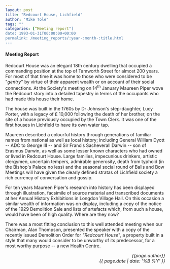 ```yaml
---
layout: post
title: "Redcourt House, Lichfield"
author: "Mike Tole"
tags: ""
categories: [“Meeting report"]
date: 1993-01-31T00:00:00+00:00
permalink: /meeting_reports/:year-:month-:title.html
---
```

#### Meeting Report ####

Redcourt House was an elegant 18th century dwelling that occupied a commanding position at the top of Tamworth Street for almost 200 years. For most of that time it was home to those who were considered to be "*gentry*" by virtue of their apparent wealth or on account of their social connections. At the Society's meeting on 14<sup>th</sup> January Maureen Piper wove the Redcourt story into a detailed tapestry in terms of the occupants who had made this house their home. 

The house was built in the 1760s by Dr Johnson's step-daughter, Lucy Porter, with a legacy of £ 10,000 following the death of her brother, on the site of a house previously occupied by the Town Clerk. It was one of the first houses in Lichfield to have its own water tap. 

Maureen described a colourful history through generations of familiar names from national as well as local history; including General William Dyott -- ADC to George III -- and Sir Francis Sacheverall Darwin -- son of Erasmus Darwin, as well as some lesser known characters who had owned or lived in Redcourt House. Large families, impecunious drinkers, artistic clergymen, uncertain tempers, admirable generosity, death from typhoid (in the Bishop's Palace no less) and the seasonal social round of Balls and Bow Meetings will have given the clearly defined stratas of Lichfield society a rich currency of conversation and gossip. 

For ten years Maureen Piper's research into history has been displayed through illustration, facsimile of source material and transcribed documents at her Annual History Exhibitions in Longdon Village Hall. On this occasion a similar wealth of information was on display, including a copy of the notice of the 1929 Demolition Sale and lists of artefacts which, from such a house, would have been of high quality. Where are they now? 

There was a most fitting conclusion to this well attended meeting when our Chairman, Alan Thompson, presented the speaker with a copy of the recently issued Demolition Order for *"Redcourt House*", a property built in a style that many would consider to be unworthy of its predecessor, for a most worthy purpose -- a new Health Centre.

<p align="right"><i> {{page.author}} <br> {{ page.date | date: '%B %Y' }} </i></p>
